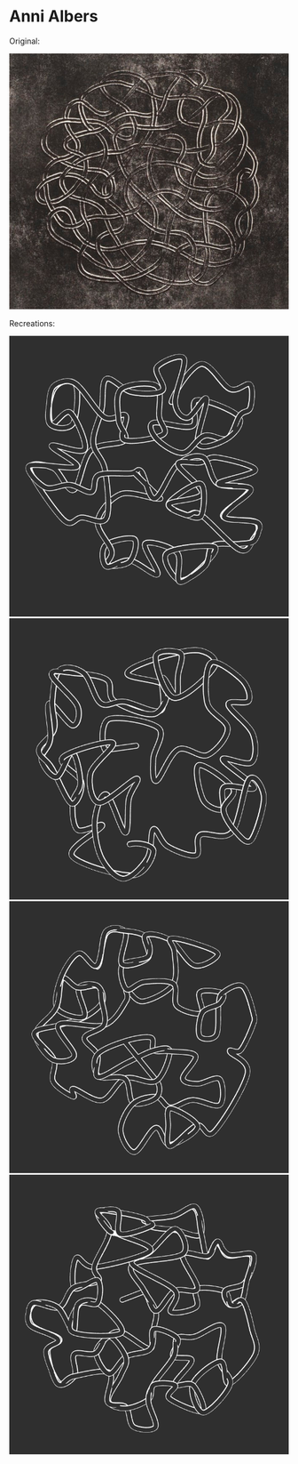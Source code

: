 # Anni Albers

Original:

<img src="pics/orig.jpg" width="600">

Recreations:

<img src="pics/7.png" width="600">

<img src="pics/6.png" width="600">

<img src="pics/4.png" width="600">

<img src="pics/2.png" width="600">
